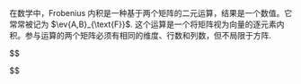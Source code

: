 在数学中，Frobenius 内积是一种基于两个矩阵的二元运算，结果是一个数值。它常常被记为 $\ev{A,B}_{\text{F}}$. 这个运算是一个将矩阵视为向量的逐元素内积。参与运算的两个矩阵必须有相同的维度、行数和列数，但不局限于方阵.

$$

$$
